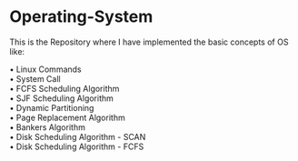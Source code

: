 # Operating-System

This is the Repository where I have implemented the basic concepts of OS like:<br/>

•	Linux Commands<br/>
•	System Call<br/>
•	FCFS Scheduling Algorithm<br/>
•	SJF Scheduling Algorithm<br/>
•	Dynamic Partitioning<br/>
•	Page Replacement Algorithm<br/>
•	Bankers Algorithm<br/>
•	Disk Scheduling Algorithm - SCAN<br/>
•	Disk Scheduling Algorithm - FCFS
